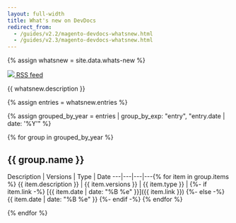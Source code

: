 ```yaml
---
layout: full-width
title: What's new on DevDocs
redirect_from:
  - /guides/v2.2/magento-devdocs-whatsnew.html
  - /guides/v2.3/magento-devdocs-whatsnew.html
---
```


{% assign whatsnew = site.data.whats-new %}

<a class="btn" href="{{ whatsnew.thread }}"><img src="{{ site.baseurl }}/i/icons/rss.svg" /> RSS feed</a>
<!-- The link enables RSS readers to recognize the whatsnew-feed thread on the page -->
<link rel="alternate" type="application/atom+xml" title="What's new on Magento DevDocs" href= "{{ whatsnew.thread }}" />

{{ whatsnew.description }}

{% assign entries = whatsnew.entries %}

{% assign grouped_by_year = entries | group_by_exp: "entry", "entry.date | date: '%Y'" %}

{% for group in grouped_by_year %}

## {{ group.name }}

Description |	Versions |	Type	| Date
---|---|---|---{% for item in group.items %}
{{ item.description }} | {{ item.versions }} | {{ item.type }} |
{%- if item.link -%}
[{{ item.date | date: "%B&nbsp;%e" }}]({{ item.link }})
{%- else -%}
{{ item.date | date: "%B&nbsp;%e" }}
{%- endif -%}
{% endfor %}

{% endfor %}